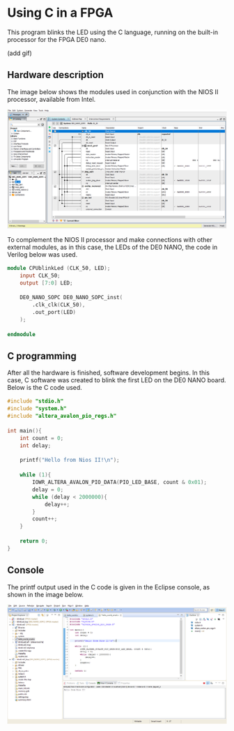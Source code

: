 # Using C in a FPGA

This program blinks the LED using the C language, running on the built-in processor for the FPGA DE0 nano.

(add gif)

## Hardware description

The image below shows the modules used in conjunction with the NIOS II processor, available from Intel.

![design](../Resources/design.png)

To complement the NIOS II processor and make connections with other external modules, as in this case, the LEDs of the DE0 NANO, the code in Verilog below was used.

~~~verilog
module CPUblinkLed (CLK_50, LED);
	input CLK_50;
	output [7:0] LED;
	
	DE0_NANO_SOPC DE0_NANO_SOPC_inst(
		.clk_clk(CLK_50),
		.out_port(LED)
	);
	
endmodule
~~~

## C programming

After all the hardware is finished, software development begins. In this case, C software was created to blink the first LED on the DE0 NANO board. Below is the C code used.

~~~C
#include "stdio.h"
#include "system.h"
#include "altera_avalon_pio_regs.h"

int main(){
	int count = 0;
	int delay;

	printf("Hello from Nios II!\n");

	while (1){
		IOWR_ALTERA_AVALON_PIO_DATA(PIO_LED_BASE, count & 0x01);
		delay = 0;
		while (delay < 2000000){
			delay++;
		}
		count++;
	}

	return 0;
}
~~~

## Console

The printf output used in the C code is given in the Eclipse console, as shown in the image below.

![console](../Resources/blinkLedConsole.png)